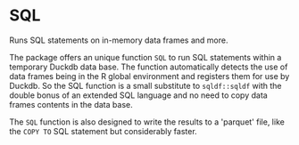 # SQL
Runs SQL statements on in-memory data frames and more.

The package offers an unique function `SQL` to run SQL statements within a temporary Duckdb data base. The function automatically detects the use of data frames being in the R global environment and registers them for use by Duckdb. So the SQL function is a small substitute to `sqldf::sqldf` with the double bonus of an extended SQL language and no need to copy data frames contents in the data base.

The `SQL` function is also designed to write the results to a 'parquet' file, like the `COPY TO` SQL statement but considerably faster.
